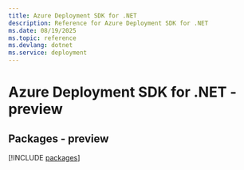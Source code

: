 ```yaml
---
title: Azure Deployment SDK for .NET
description: Reference for Azure Deployment SDK for .NET
ms.date: 08/19/2025
ms.topic: reference
ms.devlang: dotnet
ms.service: deployment
---
```

# Azure Deployment SDK for .NET - preview
## Packages - preview
[!INCLUDE [packages](deployment-index.md)]